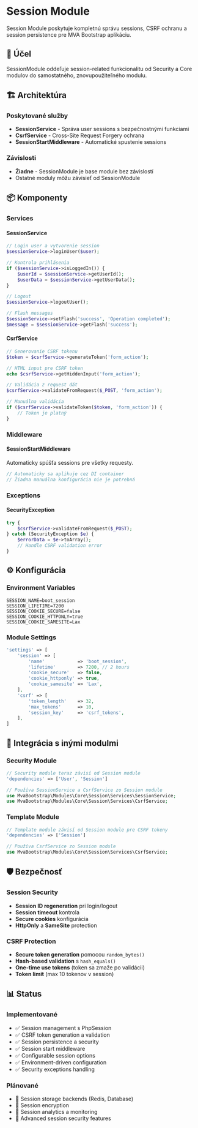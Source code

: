 # Session Module

Session Module poskytuje kompletnú správu sessions, CSRF ochranu a session persistence pre MVA Bootstrap aplikáciu.

## 🎯 Účel

SessionModule oddeľuje session-related funkcionalitu od Security a Core modulov do samostatného, znovupoužiteľného modulu.

## 🏗️ Architektúra

### Poskytované služby

- **SessionService** - Správa user sessions s bezpečnostnými funkciami
- **CsrfService** - Cross-Site Request Forgery ochrana
- **SessionStartMiddleware** - Automatické spustenie sessions

### Závislosti

- **Žiadne** - SessionModule je base module bez závislostí
- Ostatné moduly môžu závisieť od SessionModule

## 📦 Komponenty

### Services

#### SessionService
```php
// Login user a vytvorenie session
$sessionService->loginUser($user);

// Kontrola prihlásenia
if ($sessionService->isLoggedIn()) {
    $userId = $sessionService->getUserId();
    $userData = $sessionService->getUserData();
}

// Logout
$sessionService->logoutUser();

// Flash messages
$sessionService->setFlash('success', 'Operation completed');
$message = $sessionService->getFlash('success');
```

#### CsrfService
```php
// Generovanie CSRF tokenu
$token = $csrfService->generateToken('form_action');

// HTML input pre CSRF token
echo $csrfService->getHiddenInput('form_action');

// Validácia z request dát
$csrfService->validateFromRequest($_POST, 'form_action');

// Manuálna validácia
if ($csrfService->validateToken($token, 'form_action')) {
    // Token je platný
}
```

### Middleware

#### SessionStartMiddleware
Automaticky spúšťa sessions pre všetky requesty.

```php
// Automaticky sa aplikuje cez DI container
// Žiadna manuálna konfigurácia nie je potrebná
```

### Exceptions

#### SecurityException
```php
try {
    $csrfService->validateFromRequest($_POST);
} catch (SecurityException $e) {
    $errorData = $e->toArray();
    // Handle CSRF validation error
}
```

## ⚙️ Konfigurácia

### Environment Variables

```env
SESSION_NAME=boot_session
SESSION_LIFETIME=7200
SESSION_COOKIE_SECURE=false
SESSION_COOKIE_HTTPONLY=true
SESSION_COOKIE_SAMESITE=Lax
```

### Module Settings

```php
'settings' => [
    'session' => [
        'name'            => 'boot_session',
        'lifetime'        => 7200, // 2 hours
        'cookie_secure'   => false,
        'cookie_httponly' => true,
        'cookie_samesite' => 'Lax',
    ],
    'csrf' => [
        'token_length'    => 32,
        'max_tokens'      => 10,
        'session_key'     => 'csrf_tokens',
    ],
]
```

## 🔗 Integrácia s inými modulmi

### Security Module
```php
// Security module teraz závisí od Session module
'dependencies' => ['User', 'Session']

// Používa SessionService a CsrfService zo Session module
use MvaBootstrap\Modules\Core\Session\Services\SessionService;
use MvaBootstrap\Modules\Core\Session\Services\CsrfService;
```

### Template Module
```php
// Template module závisí od Session module pre CSRF tokeny
'dependencies' => ['Session']

// Používa CsrfService zo Session module
use MvaBootstrap\Modules\Core\Session\Services\CsrfService;
```

## 🛡️ Bezpečnosť

### Session Security
- **Session ID regeneration** pri login/logout
- **Session timeout** kontrola
- **Secure cookies** konfigurácia
- **HttpOnly** a **SameSite** protection

### CSRF Protection
- **Secure token generation** pomocou `random_bytes()`
- **Hash-based validation** s `hash_equals()`
- **One-time use tokens** (token sa zmaže po validácii)
- **Token limit** (max 10 tokenov v session)

## 📊 Status

### Implementované
- ✅ Session management s PhpSession
- ✅ CSRF token generation a validation
- ✅ Session persistence a security
- ✅ Session start middleware
- ✅ Configurable session options
- ✅ Environment-driven configuration
- ✅ Security exceptions handling

### Plánované
- 🔄 Session storage backends (Redis, Database)
- 🔄 Session encryption
- 🔄 Session analytics a monitoring
- 🔄 Advanced session security features
